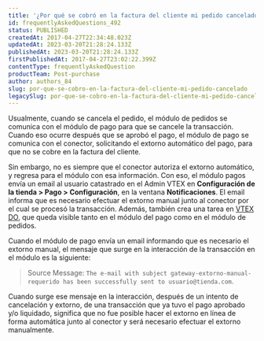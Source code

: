 ```yaml
---
title: '¿Por qué se cobró en la factura del cliente mi pedido cancelado?'
id: frequentlyAskedQuestions_492
status: PUBLISHED
createdAt: 2017-04-27T22:34:48.023Z
updatedAt: 2023-03-20T21:28:24.133Z
publishedAt: 2023-03-20T21:28:24.133Z
firstPublishedAt: 2017-04-27T23:02:22.399Z
contentType: frequentlyAskedQuestion
productTeam: Post-purchase
author: authors_84
slug: por-que-se-cobro-en-la-factura-del-cliente-mi-pedido-cancelado
legacySlug: por-que-se-cobro-en-la-factura-del-cliente-mi-pedido-cancelado
---
```


Usualmente, cuando se cancela el pedido, el módulo de pedidos se comunica con el módulo de pago para que se cancele la transacción. Cuando eso ocurre después que se aprobó el pago, el módulo de pago se comunica con el conector, solicitando el extorno automático del pago, para que no se cobre en la factura del cliente.

Sin embargo, no es siempre que el conector autoriza el extorno automático, y regresa para el módulo con esa información. Con eso, el módulo pagos envía un email al usuario catastrado en el Admin VTEX en **Configuración de la tienda > Pago > Configuración**, en la ventana **Notificaciones**. El email informa que es necesario efectuar el extorno manual junto al conector por el cual se procesó la transacción. Además, también crea una tarea en [VTEX DO](https://help.vtex.com/es/tutorial/vtex-do-interface--7KMbRL4OslN8DTX9oiuCiu), que queda visible tanto en el módulo del pago como en el módulo de pedidos.

Cuando el módulo de pago envía un email informando que es necesario el extorno manual, el mensaje que surge en la interacción de la transacción en el módulo es la siguiente: 

> Source Message: `The e-mail with subject gateway-extorno-manual-requerido has been successfully sent to usuario@tienda.com`.

Cuando surge ese mensaje en la interacción, después de un intento de cancelación y extorno, de una transacción que ya tuvo el pago aprobado y/o liquidado, significa que no fue posible hacer el extorno en línea de forma automática junto al conector y será necesario efectuar el extorno manualmente.
